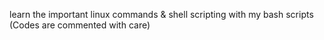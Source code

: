 learn the important linux commands & shell scripting with my bash scripts (Codes are commented with care)
